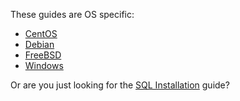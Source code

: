 These guides are OS specific:
* [CentOS](Install-on-Centos)
* [Debian](Install-on-Debian)
* [FreeBSD](Install-on-FreeBSD)
* [Windows](Install-on-Windows)

Or are you just looking for the [SQL Installation](Install-SQL) guide?